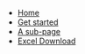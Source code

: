 * [Home](/)
* [Get started](get-started)
* [A sub-page](docs/a-sub-page)
* [Excel Download](excel-download)
